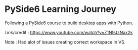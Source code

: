 # PySide6 Learning Journey

Following a PySide6 course to build desktop apps with Python.

Link/credit : https://www.youtube.com/watch?v=Z1N9JzNax2k

Note : Had alot of issues creating correct workspace in VS.

